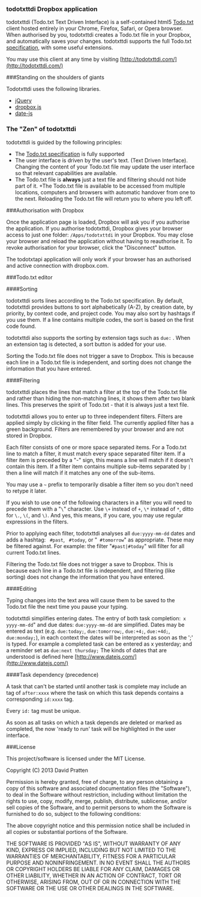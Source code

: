 ### todotxttdi Dropbox application

todotxttdi (Todo.txt Text Driven Interface) is a self-contained html5 [Todo.txt](http://todotxt.com) client hosted entirely in your Chrome, Firefox, Safari, or Opera browser. When authorised by you, todotxttdi creates a Todo.txt file in your Dropbox, and automatically saves your changes. todotxttdi supports the full Todo.txt [specification](https://github.com/ginatrapani/todo.txt-cli/wiki/The-Todo.txt-Format), with some useful extensions.

You may use this client at any time by visiting [http://todotxttdi.com/](http://todotxttdi.com/)

###Standing on the shoulders of giants

Todotxttdi uses the following libraries.

* [jQuery](http://jquery.com)
* [dropbox.js](https://github.com/dropbox/dropbox-js)
* [date-js](http://www.datejs.com/)

### The "Zen" of todotxttdi

todotxttdi is guided by the following principles:

+ The [Todo.txt specification](https://github.com/ginatrapani/todo.txt-cli/wiki/The-Todo.txt-Format) is fully supported 
+ The user interface is driven by the user's text. (Text Driven Interface). Changing the content of your Todo.txt file may update the user interface so that relevant capabilities are available.
+ The Todo.txt file is **always** just a text file and filtering should not hide part of it.
+The Todo.txt file is available to be accessed from multiple locations, computers and browsers with automatic handover from one to the next. Reloading the Todo.txt file will return you to where you left off.

###Authorisation with Dropbox

Once the application page is loaded, Dropbox will ask you if you authorise the application. If you authorise todotxttdi, Dropbox gives your browser access to just one folder: `/Apps/todotxttdi` in your Dropbox. You may close your browser and reload the application without having to reauthorise it. To revoke authorisation for your browser, click the "Disconnect" button.

The todotxtapi application will only work if your browser has an authorised and active connection with dropbox.com.

###Todo.txt editor

####Sorting

todotxttdi sorts lines according to the Todo.txt specification. By default, todotxttdi provides buttons to sort alphabetically (A-Z), by creation date, by priority, by context code, and project code. You may also sort by hashtags if you use them. If a line contains multiple codes, the sort is based on the first code found.

todotxttdi also supports the sorting by extension tags such as `due:` . When an extension tag is detected, a sort button is added for your use.

Sorting the Todo.txt file does not trigger a save to Dropbox. This is because each line in a Todo.txt file is independent, and sorting does not change the information that you have entered.

####Filtering

todotxttdi places the lines that match a filter at the top of the Todo.txt file and rather than hiding the non-matching lines, it shows them after two blank lines. This preserves the spirit of Todo.txt - that it is always just a text file.

todotxttdi allows you to enter up to three independent filters. Filters are applied simply by clicking in the filter field. The currently applied filter has a green background. Filters are remembered by your browser and are not stored in Dropbox.

Each filter consists of one or more space separated items. For a Todo.txt line to match a filter, it must match every space separated filter item. If a filter item is preceded by a "-" sign, this means a line will match if it doesn't contain this item. If a filter item contains multiple sub-items separated by `|` then a line will match if it matches any one of the sub-items.

You may use a `~` prefix to temporarily disable a filter item so you don't need to retype it later.

If you wish to use one of the following characters in a filter you will need to precede them with a "`\`" character. Use `\+` instead of `+`, `\*` instead of `*`, ditto for `\.`, `\(`, and `\)`. And yes, this means, if you care, you may use regular expressions in the filters.

Prior to applying each filter, todotxttdi analyses all `due:yyyy-mm-dd` dates and adds a hashtag: ` #past`, ` #today`, or "` #tomorrow`" as appropriate. These may be filtered against. For example: the filter "`#past|#today`" will filter for all current Todo.txt lines.

Filtering the Todo.txt file does not trigger a save to Dropbox. This is because each line in a Todo.txt file is independent, and filtering (like sorting) does not change the information that you have entered.

####Editing

Typing changes into the text area will cause them to be saved to the Todo.txt file the next time you pause your typing.

todotxttdi simplifies entering dates. The entry of both task completion:` x yyyy-mm-dd`" and due dates: `due:yyyy-mm-dd` are simplified. Dates may be entered as text (e.g. `due:today;`, `due:tomorrow;`, `due:+4;`, `due:+4d;`, `due:monday;`), in each context the dates will be interpreted as soon as the ';' is typed. For example a completed task can be entered as x yesterday; and a reminder set as `due:next thursday;` The kinds of dates that are understood is defined here [http://www.datejs.com/](http://www.datejs.com/)

####Task dependency (precedence)

A task that can't be started until another task is complete may include an tag of `after:xxxx` where the task on which this task depends contains a corresponding `id:xxxx` tag.

Every `id:` tag must be unique.

As soon as all tasks on which a task depends are deleted or marked as completed, the now 'ready to run' task will be highlighted in the user interface.

###License

This project/software is licensed under the MIT License.

Copyright (C) 2013 David Pratten

Permission is hereby granted, free of charge, to any person obtaining
a copy of this software and associated documentation files (the
"Software"), to deal in the Software without restriction, including
without limitation the rights to use, copy, modify, merge, publish,
distribute, sublicense, and/or sell copies of the Software, and to
permit persons to whom the Software is furnished to do so, subject to
the following conditions:

The above copyright notice and this permission notice shall be
included in all copies or substantial portions of the Software.

THE SOFTWARE IS PROVIDED "AS IS", WITHOUT WARRANTY OF ANY KIND,
EXPRESS OR IMPLIED, INCLUDING BUT NOT LIMITED TO THE WARRANTIES OF
MERCHANTABILITY, FITNESS FOR A PARTICULAR PURPOSE AND
NONINFRINGEMENT. IN NO EVENT SHALL THE AUTHORS OR COPYRIGHT HOLDERS BE
LIABLE FOR ANY CLAIM, DAMAGES OR OTHER LIABILITY, WHETHER IN AN ACTION
OF CONTRACT, TORT OR OTHERWISE, ARISING FROM, OUT OF OR IN CONNECTION
WITH THE SOFTWARE OR THE USE OR OTHER DEALINGS IN THE SOFTWARE.
